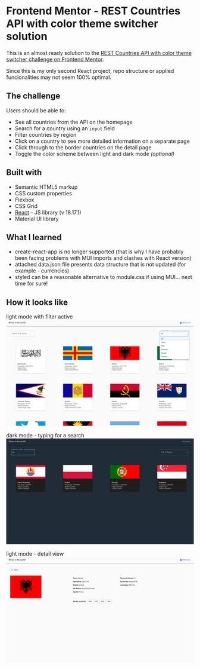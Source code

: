 # Frontend Mentor - REST Countries API with color theme switcher solution

This is an almost ready solution to the [REST Countries API with color theme switcher challenge on Frontend Mentor](https://www.frontendmentor.io/challenges/rest-countries-api-with-color-theme-switcher-5cacc469fec04111f7b848ca). 

Since this is my only second React project, repo structure or applied funcionalities may not seem 100% optimal. 

## The challenge

Users should be able to:

- See all countries from the API on the homepage
- Search for a country using an `input` field
- Filter countries by region
- Click on a country to see more detailed information on a separate page
- Click through to the border countries on the detail page
- Toggle the color scheme between light and dark mode *(optional)*

## Built with

- Semantic HTML5 markup
- CSS custom properties
- Flexbox
- CSS Grid
- [React](https://reactjs.org/) - JS library (v 18.17.1)
- Material UI library


## What I learned

- create-react-app is no longer supported (that is why I have probably been facing problems with MUI imports and clashes with React version)
- attached data.json file presents data structure that is not updated (for example - currencies)
- styled can be a reasonable alternative to module.css if using MUI... next time for sure!

## How it looks like

light mode with filter active
![light mode with filter active](image-3.png)

dark mode - typing for a search
![dark mode - typing for a search](image.png)

light mode - detail view
![detail view](image-4.png)





